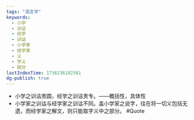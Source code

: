 ```yaml
---
tags: "语言学"
keywords:
  - 小学
  - 训诂
  - 经学
  - 训诂
  - 小学家
  - 经学家
  - 义
  - 字义
  - 部分
lastIndexTime: 1736236182561
dg-publish: true
---
```

- 小学之训诂贵圆，经学之训诂贵专。——概括性，具体性
- 小学家之训诂与经学家之训诂不同。盖小学家之说字，往在将一切义包括无遗，而经学家之解文，则只能取字义中之部分。 #Quote 